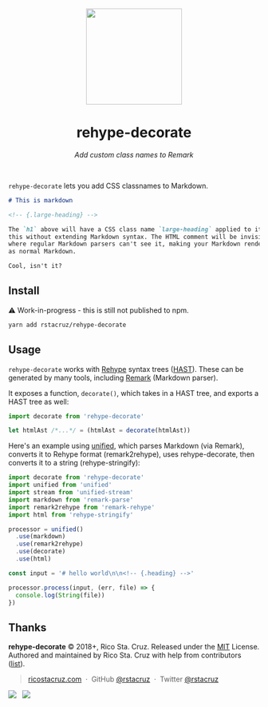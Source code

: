 <p align='center'>
<br><img src='https://user-images.githubusercontent.com/74385/46930533-c84de080-d078-11e8-8b8a-24945201be94.png' width='192'><br>
</p>

<h1 align='center'>rehype-decorate</h1>

<p align='center'>
<em>Add custom class names to Remark</em>
</p>

<br>

`rehype-decorate` lets you add CSS classnames to Markdown.

```md
# This is markdown

<!-- {.large-heading} -->

The `h1` above will have a CSS class name `large-heading` applied to it. We do
this without extending Markdown syntax. The HTML comment will be invisible
where regular Markdown parsers can't see it, making your Markdown render just
as normal Markdown.

Cool, isn't it?
```

## Install

:warning: Work-in-progress - this is still not published to npm.

```sh
yarn add rstacruz/rehype-decorate
```

## Usage

`rehype-decorate` works with [Rehype] syntax trees ([HAST]). These can be generated by many tools, including [Remark][remark] (Markdown parser).

[hast]: https://github.com/syntax-tree/hast
[remark]: https://remark.js.org/
[rehype]: https://github.com/rehypejs/rehype

It exposes a function, `decorate()`, which takes in a HAST tree, and exports a HAST tree as well:

```js
import decorate from 'rehype-decorate'

let htmlAst /*...*/ = (htmlAst = decorate(htmlAst))
```

Here's an example using [unified], which parses Markdown (via Remark), converts it to Rehype format (remark2rehype), uses rehype-decorate, then converts it to a string (rehype-stringify):

[unified]: https://unified.js.org/

```js
import decorate from 'rehype-decorate'
import unified from 'unified'
import stream from 'unified-stream'
import markdown from 'remark-parse'
import remark2rehype from 'remark-rehype'
import html from 'rehype-stringify'

processor = unified()
  .use(markdown)
  .use(remark2rehype)
  .use(decorate)
  .use(html)

const input = '# hello world\n\n<!-- {.heading} -->'

processor.process(input, (err, file) => {
  console.log(String(file))
})
```

## Thanks

**rehype-decorate** © 2018+, Rico Sta. Cruz. Released under the [MIT] License.<br>
Authored and maintained by Rico Sta. Cruz with help from contributors ([list][contributors]).

> [ricostacruz.com](https://ricostacruz.com) &nbsp;&middot;&nbsp;
> GitHub [@rstacruz](https://github.com/rstacruz) &nbsp;&middot;&nbsp;
> Twitter [@rstacruz](https://twitter.com/rstacruz)

[![](https://img.shields.io/github/followers/rstacruz.svg?style=social&label=@rstacruz)](https://github.com/rstacruz) &nbsp;
[![](https://img.shields.io/twitter/follow/rstacruz.svg?style=social&label=@rstacruz)](https://twitter.com/rstacruz)

[mit]: LICENSE.md
[contributors]: http://github.com/rstacruz/rehype-decorate/contributors

